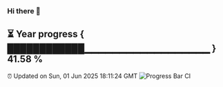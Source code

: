 ### Hi there 👋
⏳ Year progress { ████████████▁▁▁▁▁▁▁▁▁▁▁▁▁▁▁▁▁▁ } 41.58 %
---
⏰ Updated on Sun, 01 Jun 2025 18:11:24 GMT
![Progress Bar CI](https://github.com/Moyi321/Moyi321/workflows/Progress%20Bar%20CI/badge.svg)
